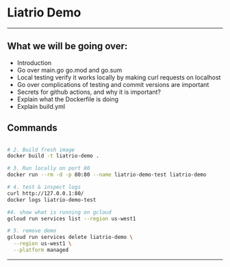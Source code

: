 # Liatrio Demo 

---
## What we will be going over:

- Introduction
- Go over main.go go.mod and go.sum
- Local testing verify it works locally by making curl requests on localhost
- Go over complications of testing and commit versions are important
- Secrets for github actions, and why it is important?
- Explain what the Dockerfile is doing
- Explain build.yml

## Commands

```bash

# 2. Build fresh image
docker build -t liatrio-demo .

# 3. Run locally on port 80
docker run --rm -d -p 80:80 --name liatrio-demo-test liatrio-demo

# 4. test & inspect logs
curl http://127.0.0.1:80/
docker logs liatrio-demo-test

#4. show what is running on gcloud
gcloud run services list --region us-west1

# 5. remove demo
gcloud run services delete liatrio-demo \
  --region us-west1 \
  --platform managed


```

---


